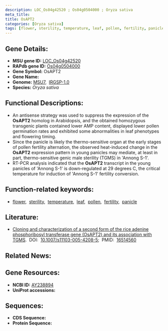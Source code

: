 ```yaml
---
description: LOC_Os04g42520 ; Os04g0504000 ; Oryza sativa
meta_title:
title: OsAPT2
categories: [Oryza sativa]
tags: [flower, sterility, temperature, leaf, pollen, fertility, panicle]
---
```


## Gene Details:
- **MSU gene ID:** [LOC_Os04g42520](http://rice.uga.edu/cgi-bin/ORF_infopage.cgi?orf=LOC_Os04g42520)  
- **RAPdb gene ID:** [Os04g0504000](https://rapdb.dna.affrc.go.jp/locus/?name=Os04g0504000)  
- **Gene Symbol:** OsAPT2
- **Gene Name:**
- **Genome:**  [MSU7](http://rice.uga.edu/),&nbsp;&nbsp;[IRGSP-1.0](https://rapdb.dna.affrc.go.jp/download/irgsp1.html)
- **Species:** *Oryza sativa*

## Functional Descriptions:
   - An antisense strategy was used to suppress the expression of the **OsAPT2** homolog in Arabidopsis, and the obtained homozygous transgenic plants contained lower AMP content, displayed lower pollen germination rates and exhibited some abnormalities in leaf phenotypes and flowering timing.
   - Since the panicle is likely the thermo-sensitive organ at the early stages of pollen fertility alternation, the observed heat-induced change in the **OsAPT2** expression pattern in young panicles may mediate, at least in part, thermo-sensitive genic male sterility (TGMS) in 'Annong S-1'.
   - RT-PCR analysis indicated that the **OsAPT2** transcript in the young panicles of 'Annong S-1' is down-regulated at 29 degrees C, the critical temperature for induction of 'Annong S-1' fertility conversion.

## Function-related keywords:
   - [flower](/tags/flower/),&nbsp;&nbsp;[sterility](/tags/sterility/),&nbsp;&nbsp;[temperature](/tags/temperature/),&nbsp;&nbsp;[leaf](/tags/leaf/),&nbsp;&nbsp;[pollen](/tags/pollen/),&nbsp;&nbsp;[fertility](/tags/fertility/),&nbsp;&nbsp;[panicle](/tags/panicle/)

## Literature:
   - [Cloning and characterization of a second form of the rice adenine phosphoribosyl transferase gene (OsAPT2) and its association with TGMS](https://www.doi.org/10.1007/s11103-005-4208-5).&nbsp;&nbsp;DOI:&nbsp;&nbsp;[10.1007/s11103-005-4208-5](https://www.doi.org/10.1007/s11103-005-4208-5);&nbsp;&nbsp;PMID:&nbsp;&nbsp;[16514560](https://pubmed.ncbi.nlm.nih.gov/16514560/)

## Related News:

## Gene Resources:
- **NCBI ID:**  [AY238894](http://www.ncbi.nlm.nih.gov/nuccore/AY238894)
- **UniProt accessions:** [](https://www.uniprot.org/uniprotkb//entry)

## Sequences:
- **CDS Sequence:**
- **Protein Sequence:**
